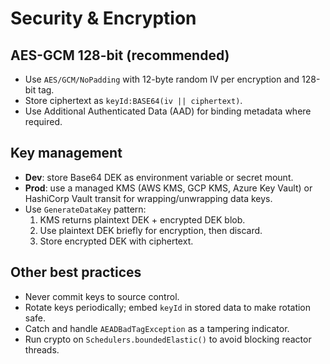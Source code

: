 # Security & Encryption

## AES-GCM 128-bit (recommended)
- Use `AES/GCM/NoPadding` with 12-byte random IV per encryption and 128-bit tag.
- Store ciphertext as `keyId:BASE64(iv || ciphertext)`.
- Use Additional Authenticated Data (AAD) for binding metadata where required.

## Key management
- **Dev**: store Base64 DEK as environment variable or secret mount.
- **Prod**: use a managed KMS (AWS KMS, GCP KMS, Azure Key Vault) or HashiCorp Vault transit for wrapping/unwrapping data keys.
- Use `GenerateDataKey` pattern:
  1. KMS returns plaintext DEK + encrypted DEK blob.
  2. Use plaintext DEK briefly for encryption, then discard.
  3. Store encrypted DEK with ciphertext.

## Other best practices
- Never commit keys to source control.
- Rotate keys periodically; embed `keyId` in stored data to make rotation safe.
- Catch and handle `AEADBadTagException` as a tampering indicator.
- Run crypto on `Schedulers.boundedElastic()` to avoid blocking reactor threads.
